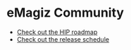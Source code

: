 # eMagiz Community

- [Check out the HIP roadmap](emagiz-ipaas-roadmap.md)
- [Check out the release schedule](release-schedule.md)


